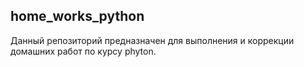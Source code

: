 ## home_works_python
Данный репозиторий предназначен для выполнения и коррекции домашних работ по курсу phyton.

